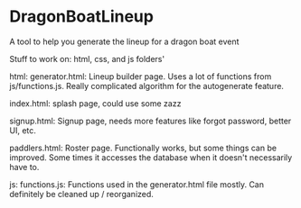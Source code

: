 # DragonBoatLineup
A tool to help you generate the lineup for a dragon boat event

Stuff to work on: html, css, and js folders'

html:
  generator.html: Lineup builder page.  Uses a lot of functions from js/functions.js.  Really complicated algorithm for the autogenerate feature.  
  
  index.html: splash page, could use some zazz
  
  signup.html: Signup page, needs more features like forgot password, better UI, etc.
  
  paddlers.html: Roster page.  Functionally works, but some things can be improved.  Some times it accesses the database when it doesn't necessarily have to.  
  
  
js: 
  functions.js: Functions used in the generator.html file mostly.  Can definitely be cleaned up / reorganized.
